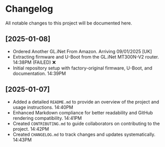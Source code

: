 # Changelog

All notable changes to this project will be documented here.

## [2025-01-08]

- Ordered Another GL.iNet From Amazon. Arriving 09/01/2025 [UK]
- Extracting firmware and U-Boot from the GL.iNet MT300N-V2 router. 14:38PM  (FAILED) ❌
- Initial repository setup with factory-original firmware, U-Boot, and documentation. 14:39PM  

## [2025-01-07]

- Added a detailed `README.md` to provide an overview of the project and usage instructions. 14:40PM  
- Enhanced Markdown compliance for better readability and GitHub rendering compatibility. 14:41PM  
- Created `CONTRIBUTING.md` to guide collaborators on contributing to the project. 14:42PM  
- Created `CHANGELOG.md` to track changes and updates systematically. 14:43PM  
